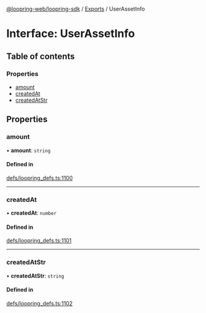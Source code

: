 [@loopring-web/loopring-sdk](../README.md) / [Exports](../modules.md) / UserAssetInfo

# Interface: UserAssetInfo

## Table of contents

### Properties

- [amount](UserAssetInfo.md#amount)
- [createdAt](UserAssetInfo.md#createdat)
- [createdAtStr](UserAssetInfo.md#createdatstr)

## Properties

### amount

• **amount**: `string`

#### Defined in

[defs/loopring_defs.ts:1100](https://github.com/Loopring/loopring_sdk/blob/1b21a8d/src/defs/loopring_defs.ts#L1100)

___

### createdAt

• **createdAt**: `number`

#### Defined in

[defs/loopring_defs.ts:1101](https://github.com/Loopring/loopring_sdk/blob/1b21a8d/src/defs/loopring_defs.ts#L1101)

___

### createdAtStr

• **createdAtStr**: `string`

#### Defined in

[defs/loopring_defs.ts:1102](https://github.com/Loopring/loopring_sdk/blob/1b21a8d/src/defs/loopring_defs.ts#L1102)
